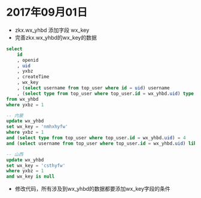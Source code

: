 # 2017年09月01日

* zkx.wx_yhbd 添加字段 wx_key
* 完善zkx.wx_yhbd的wx_key的数据

```sql
select
	id
	, openid 
	, uid 
	, yxbz 
	, createTime
	, wx_key
	, (select username from top_user where id = uid) username
	, (select type from top_user where top_user.id = wx_yhbd.uid) type
from wx_yhbd
where yxbz = 1

-- 内蒙
update wx_yhbd
set wx_key = 'nmhxhyfw'
where yxbz = 1 
and (select type from top_user where top_user.id = wx_yhbd.uid) = 4 
and (select username from top_user where top_user.id = wx_yhbd.uid) like 'nm%'

-- 山西
update wx_yhbd
set wx_key = 'csthyfw'
where yxbz = 1 
and wx_key is null
```

* 修改代码，所有涉及到wx_yhbd的数据都要添加wx_key字段的条件
